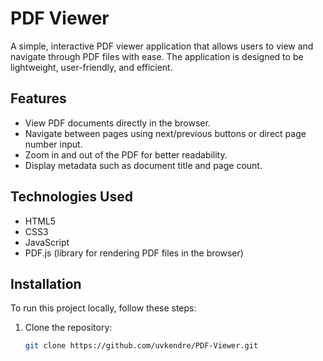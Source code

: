 # PDF Viewer

A simple, interactive PDF viewer application that allows users to view and navigate through PDF files with ease. The application is designed to be lightweight, user-friendly, and efficient.

## Features

- View PDF documents directly in the browser.
- Navigate between pages using next/previous buttons or direct page number input.
- Zoom in and out of the PDF for better readability.
- Display metadata such as document title and page count.

## Technologies Used

- HTML5
- CSS3
- JavaScript
- PDF.js (library for rendering PDF files in the browser)

## Installation

To run this project locally, follow these steps:

1. Clone the repository:
   ```bash
   git clone https://github.com/uvkendre/PDF-Viewer.git
